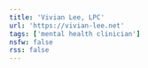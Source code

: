 ```yaml
---
title: 'Vivian Lee, LPC'
url: 'https://vivian-lee.net'
tags: ['mental health clinician']
nsfw: false
rss: false
---
```

